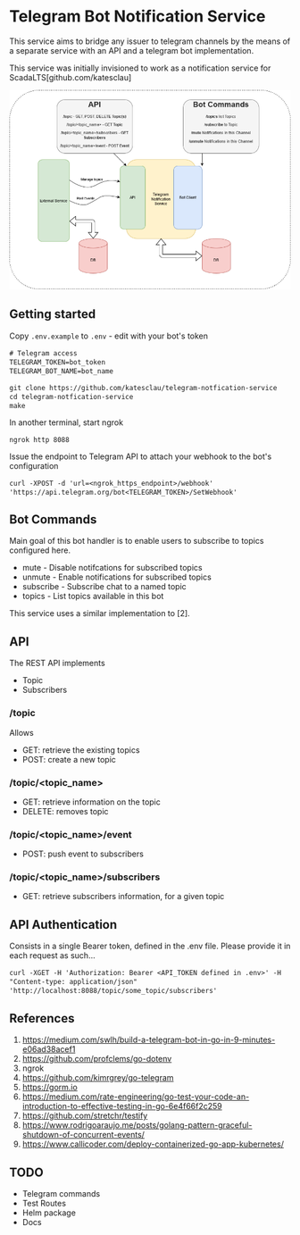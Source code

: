 # Telegram Bot Notification Service

This service aims to bridge any issuer to telegram channels by the means of a separate service with an API and a telegram bot implementation.

This service was initially invisioned to work as a notification service for ScadaLTS[github.com/katesclau]

![Architecture](/assets/Telegram_Notifier.png)

## Getting started
<!-- TODO: improve  -->
Copy `.env.example` to `.env` - edit with your bot's token
```
# Telegram access
TELEGRAM_TOKEN=bot_token
TELEGRAM_BOT_NAME=bot_name
```

```
git clone https://github.com/katesclau/telegram-notfication-service
cd telegram-notfication-service
make
```

In another terminal, start ngrok
```
ngrok http 8088
```

Issue the endpoint to Telegram API to attach your webhook to the bot's configuration
```
curl -XPOST -d 'url=<ngrok_https_endpoint>/webhook' 'https://api.telegram.org/bot<TELEGRAM_TOKEN>/SetWebhook'
```

## Bot Commands

Main goal of this bot handler is to enable users to subscribe to topics configured here.

- mute - Disable notifcations for subscribed topics
- unmute - Enable notifications for subscribed topics
- subscribe - Subscribe chat to a named topic
- topics - List topics available in this bot

This service uses a similar implementation to [2].

## API
The REST API implements
- Topic
- Subscribers 

### /topic
Allows 
- GET: retrieve the existing topics
- POST: create a new topic

### /topic/<topic_name>
- GET: retrieve information on the topic
- DELETE: removes topic

### /topic/<topic_name>/event
- POST: push event to subscribers

### /topic/<topic_name>/subscribers
- GET: retrieve subscribers information, for a given topic

## API Authentication
Consists in a single Bearer token, defined in the .env file. Please provide it in each request as such...

```
curl -XGET -H 'Authorization: Bearer <API_TOKEN defined in .env>' -H "Content-type: application/json" 'http://localhost:8088/topic/some_topic/subscribers'
```

## References
1. https://medium.com/swlh/build-a-telegram-bot-in-go-in-9-minutes-e06ad38acef1
2. https://github.com/profclems/go-dotenv
3. ngrok
4. https://github.com/kimrgrey/go-telegram
5. https://gorm.io
6. https://medium.com/rate-engineering/go-test-your-code-an-introduction-to-effective-testing-in-go-6e4f66f2c259
7. https://github.com/stretchr/testify
8. https://www.rodrigoaraujo.me/posts/golang-pattern-graceful-shutdown-of-concurrent-events/
9. https://www.callicoder.com/deploy-containerized-go-app-kubernetes/

## TODO
- Telegram commands
- Test Routes
- Helm package
- Docs
